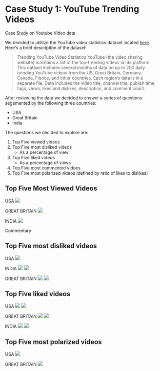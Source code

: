 # Case Study 1: YouTube Trending Videos

Case Study on Youtube Video data

We decided to utilitze the YouTube video statistics dataset located [here](https://www.kaggle.com/datasnaek/youtube-new). Here's a brief description of the dataset:

> Trending YouTube Video Statistics
> YouTube (the video sharing website) maintains a list of the top-trending videos on its platform. This dataset includes several months of data on up to 200 daily trending YouTube videos from the US, Great Britain, Germany, Canada, France, and other countries. Each region’s data is in a separate file. Data includes the video title, channel title, publish time, tags, views, likes and dislikes, description, and comment count.
>

After reviewing the data we decided to answer a series of questions segemented by the following three countries:
- USA 
- Great Britain
- India

The questions we decided to explore are:

1. Top Five viewed videos
2. Top Five most disliked videos
    - As a percentage of view
3. Top Five liked videos
    - As a percentage of views
4. Top Five most commented vidoes
5. Top Five most polarized videos (defined by ratio of likes to dislikes)

## Top Five Most Viewed Videos 
USA
![](images/Top5Viewed_USA.png)

GREAT BRITAIN
![](images/gb_top_5_viewed_(barh).png)

INDIA
![](images/top_5_most_viewed_india.png)

Commentary 

## Top Five most disliked videos

USA
![](images/USA_Top5_Disliked_Ratio.png)

INDIA
![](images/grouped_dislikes.png)
![](images/dislike_ratio.png)

GREAT BRITAIN
![](images/gb_top_5_dislikes_(barh).png)
![](images/gb_dislike_ratio(barh).png)

## Top Five liked videos
USA
![](images/TopFiveLiked_USA.png)
![](images/TopFiveLikedRatios.png)

GREAT BRITAIN
![](images/gb_top_5_liked_(barh).png)
![](gb_like_ratio(barh).png)

INDIA
![](images/most_liked.png)
![](images/like_ratio.png)

## Top Five most polarized videos
USA
![](images/Top5MostPolarizing_USA.png)

GREAT BRITAIN
![](images/gb_polarization_(barh).png)